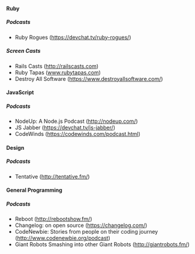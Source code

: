 #### Ruby
##### _Podcasts_
- Ruby Rogues (https://devchat.tv/ruby-rogues/)

##### _Screen Casts_
- Rails Casts (http://railscasts.com)
- Ruby Tapas (www.rubytapas.com)
- Destroy All Software (https://www.destroyallsoftware.com/)

#### JavaScript
##### _Podcasts_
- NodeUp: A Node.js Podcast (http://nodeup.com/)
- JS Jabber (https://devchat.tv/js-jabber/)
- CodeWinds (https://codewinds.com/podcast.html)

#### Design
##### _Podcasts_
- Tentative (http://tentative.fm/)

#### General Programming
##### _Podcasts_
- Reboot (http://rebootshow.fm/)
- Changelog: on open source (https://changelog.com/)
- CodeNewbie: Stories from people on their coding journey (http://www.codenewbie.org/podcast)
- Giant Robots Smashing into other Giant Robots (http://giantrobots.fm/)